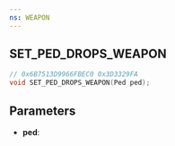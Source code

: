 ```yaml
---
ns: WEAPON
---
```

## SET_PED_DROPS_WEAPON

```c
// 0x6B7513D9966FBEC0 0x3D3329FA
void SET_PED_DROPS_WEAPON(Ped ped);
```


## Parameters
* **ped**: 

